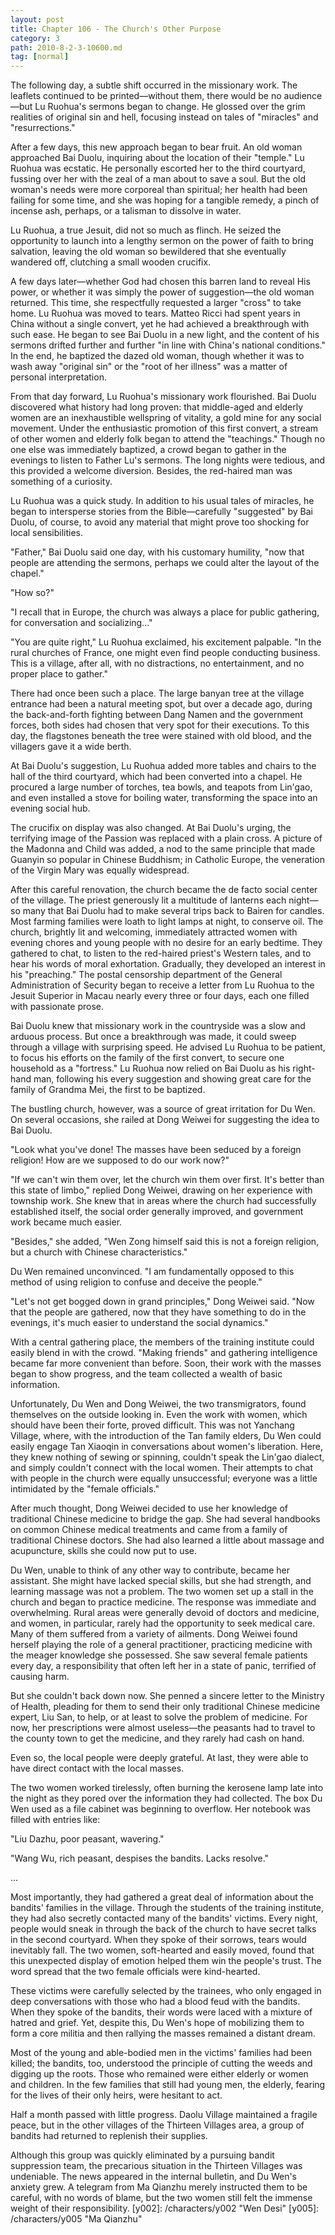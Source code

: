 ```yaml
---
layout: post
title: Chapter 106 - The Church's Other Purpose
category: 3
path: 2010-8-2-3-10600.md
tag: [normal]
---
```


The following day, a subtle shift occurred in the missionary work. The leaflets continued to be printed—without them, there would be no audience—but Lu Ruohua's sermons began to change. He glossed over the grim realities of original sin and hell, focusing instead on tales of "miracles" and "resurrections."

After a few days, this new approach began to bear fruit. An old woman approached Bai Duolu, inquiring about the location of their "temple." Lu Ruohua was ecstatic. He personally escorted her to the third courtyard, fussing over her with the zeal of a man about to save a soul. But the old woman's needs were more corporeal than spiritual; her health had been failing for some time, and she was hoping for a tangible remedy, a pinch of incense ash, perhaps, or a talisman to dissolve in water.

Lu Ruohua, a true Jesuit, did not so much as flinch. He seized the opportunity to launch into a lengthy sermon on the power of faith to bring salvation, leaving the old woman so bewildered that she eventually wandered off, clutching a small wooden crucifix.

A few days later—whether God had chosen this barren land to reveal His power, or whether it was simply the power of suggestion—the old woman returned. This time, she respectfully requested a larger "cross" to take home. Lu Ruohua was moved to tears. Matteo Ricci had spent years in China without a single convert, yet he had achieved a breakthrough with such ease. He began to see Bai Duolu in a new light, and the content of his sermons drifted further and further "in line with China's national conditions." In the end, he baptized the dazed old woman, though whether it was to wash away "original sin" or the "root of her illness" was a matter of personal interpretation.

From that day forward, Lu Ruohua's missionary work flourished. Bai Duolu discovered what history had long proven: that middle-aged and elderly women are an inexhaustible wellspring of vitality, a gold mine for any social movement. Under the enthusiastic promotion of this first convert, a stream of other women and elderly folk began to attend the "teachings." Though no one else was immediately baptized, a crowd began to gather in the evenings to listen to Father Lu's sermons. The long nights were tedious, and this provided a welcome diversion. Besides, the red-haired man was something of a curiosity.

Lu Ruohua was a quick study. In addition to his usual tales of miracles, he began to intersperse stories from the Bible—carefully "suggested" by Bai Duolu, of course, to avoid any material that might prove too shocking for local sensibilities.

"Father," Bai Duolu said one day, with his customary humility, "now that people are attending the sermons, perhaps we could alter the layout of the chapel."

"How so?"

"I recall that in Europe, the church was always a place for public gathering, for conversation and socializing..."

"You are quite right," Lu Ruohua exclaimed, his excitement palpable. "In the rural churches of France, one might even find people conducting business. This is a village, after all, with no distractions, no entertainment, and no proper place to gather."

There had once been such a place. The large banyan tree at the village entrance had been a natural meeting spot, but over a decade ago, during the back-and-forth fighting between Dang Namen and the government forces, both sides had chosen that very spot for their executions. To this day, the flagstones beneath the tree were stained with old blood, and the villagers gave it a wide berth.

At Bai Duolu's suggestion, Lu Ruohua added more tables and chairs to the hall of the third courtyard, which had been converted into a chapel. He procured a large number of torches, tea bowls, and teapots from Lin'gao, and even installed a stove for boiling water, transforming the space into an evening social hub.

The crucifix on display was also changed. At Bai Duolu's urging, the terrifying image of the Passion was replaced with a plain cross. A picture of the Madonna and Child was added, a nod to the same principle that made Guanyin so popular in Chinese Buddhism; in Catholic Europe, the veneration of the Virgin Mary was equally widespread.

After this careful renovation, the church became the de facto social center of the village. The priest generously lit a multitude of lanterns each night—so many that Bai Duolu had to make several trips back to Bairen for candles. Most farming families were loath to light lamps at night, to conserve oil. The church, brightly lit and welcoming, immediately attracted women with evening chores and young people with no desire for an early bedtime. They gathered to chat, to listen to the red-haired priest's Western tales, and to hear his words of moral exhortation. Gradually, they developed an interest in his "preaching." The postal censorship department of the General Administration of Security began to receive a letter from Lu Ruohua to the Jesuit Superior in Macau nearly every three or four days, each one filled with passionate prose.

Bai Duolu knew that missionary work in the countryside was a slow and arduous process. But once a breakthrough was made, it could sweep through a village with surprising speed. He advised Lu Ruohua to be patient, to focus his efforts on the family of the first convert, to secure one household as a "fortress." Lu Ruohua now relied on Bai Duolu as his right-hand man, following his every suggestion and showing great care for the family of Grandma Mei, the first to be baptized.

The bustling church, however, was a source of great irritation for Du Wen. On several occasions, she railed at Dong Weiwei for suggesting the idea to Bai Duolu.

"Look what you've done! The masses have been seduced by a foreign religion! How are we supposed to do our work now?"

"If we can't win them over, let the church win them over first. It's better than this state of limbo," replied Dong Weiwei, drawing on her experience with township work. She knew that in areas where the church had successfully established itself, the social order generally improved, and government work became much easier.

"Besides," she added, "Wen Zong himself said this is not a foreign religion, but a church with Chinese characteristics."

Du Wen remained unconvinced. "I am fundamentally opposed to this method of using religion to confuse and deceive the people."

"Let's not get bogged down in grand principles," Dong Weiwei said. "Now that the people are gathered, now that they have something to do in the evenings, it's much easier to understand the social dynamics."

With a central gathering place, the members of the training institute could easily blend in with the crowd. "Making friends" and gathering intelligence became far more convenient than before. Soon, their work with the masses began to show progress, and the team collected a wealth of basic information.

Unfortunately, Du Wen and Dong Weiwei, the two transmigrators, found themselves on the outside looking in. Even the work with women, which should have been their forte, proved difficult. This was not Yanchang Village, where, with the introduction of the Tan family elders, Du Wen could easily engage Tan Xiaoqin in conversations about women's liberation. Here, they knew nothing of sewing or spinning, couldn't speak the Lin'gao dialect, and simply couldn't connect with the local women. Their attempts to chat with people in the church were equally unsuccessful; everyone was a little intimidated by the "female officials."

After much thought, Dong Weiwei decided to use her knowledge of traditional Chinese medicine to bridge the gap. She had several handbooks on common Chinese medical treatments and came from a family of traditional Chinese doctors. She had also learned a little about massage and acupuncture, skills she could now put to use.

Du Wen, unable to think of any other way to contribute, became her assistant. She might have lacked special skills, but she had strength, and learning massage was not a problem. The two women set up a stall in the church and began to practice medicine. The response was immediate and overwhelming. Rural areas were generally devoid of doctors and medicine, and women, in particular, rarely had the opportunity to seek medical care. Many of them suffered from a variety of ailments. Dong Weiwei found herself playing the role of a general practitioner, practicing medicine with the meager knowledge she possessed. She saw several female patients every day, a responsibility that often left her in a state of panic, terrified of causing harm.

But she couldn't back down now. She penned a sincere letter to the Ministry of Health, pleading for them to send their only traditional Chinese medicine expert, Liu San, to help, or at least to solve the problem of medicine. For now, her prescriptions were almost useless—the peasants had to travel to the county town to get the medicine, and they rarely had cash on hand.

Even so, the local people were deeply grateful. At last, they were able to have direct contact with the local masses.

The two women worked tirelessly, often burning the kerosene lamp late into the night as they pored over the information they had collected. The box Du Wen used as a file cabinet was beginning to overflow. Her notebook was filled with entries like:

"Liu Dazhu, poor peasant, wavering."

"Wang Wu, rich peasant, despises the bandits. Lacks resolve."

...

Most importantly, they had gathered a great deal of information about the bandits' families in the village. Through the students of the training institute, they had also secretly contacted many of the bandits' victims. Every night, people would sneak in through the back of the church to have secret talks in the second courtyard. When they spoke of their sorrows, tears would inevitably fall. The two women, soft-hearted and easily moved, found that this unexpected display of emotion helped them win the people's trust. The word spread that the two female officials were kind-hearted.

These victims were carefully selected by the trainees, who only engaged in deep conversations with those who had a blood feud with the bandits. When they spoke of the bandits, their words were laced with a mixture of hatred and grief. Yet, despite this, Du Wen's hope of mobilizing them to form a core militia and then rallying the masses remained a distant dream.

Most of the young and able-bodied men in the victims' families had been killed; the bandits, too, understood the principle of cutting the weeds and digging up the roots. Those who remained were either elderly or women and children. In the few families that still had young men, the elderly, fearing for the lives of their only heirs, were hesitant to act.

Half a month passed with little progress. Daolu Village maintained a fragile peace, but in the other villages of the Thirteen Villages area, a group of bandits had returned to replenish their supplies.

Although this group was quickly eliminated by a pursuing bandit suppression team, the precarious situation in the Thirteen Villages was undeniable. The news appeared in the internal bulletin, and Du Wen's anxiety grew. A telegram from Ma Qianzhu merely instructed them to be careful, with no words of blame, but the two women still felt the immense weight of their responsibility.
[y002]: /characters/y002 "Wen Desi"
[y005]: /characters/y005 "Ma Qianzhu"